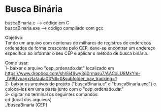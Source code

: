 # Busca Binária

buscaBinaria.c --> código em C  
buscaBinaria.exe --> código compilado com gcc

Objetivo:  
Tendo um arquivo com centenas de milhares de registros de endereços ordenados de forma crescente pelo CEP, 
deve-se encontrar um endereço específico ao informar o seu CEP e aplicar o método de busca binária.


Como usar:  
1- baixar o arquivo "cep_ordenado.dat" localizado em https://www.dropbox.com/sh/8i46wy3q0rmasu7/AACxLU8MxYm-_IV9UvuagxzIa/aula03?dl=0&subfolder_nav_tracking=1  
2- baixar os arquivos do projeto ("buscaBinaria.c" e "buscaBinaria.exe") e coloca-los em uma pasta junto com o "cep_ordenado.dat"  
3- digitar no terminal os seguintes comandos:  
cd [local dos arquivos]  
./buscaBinaria [CEP]  
